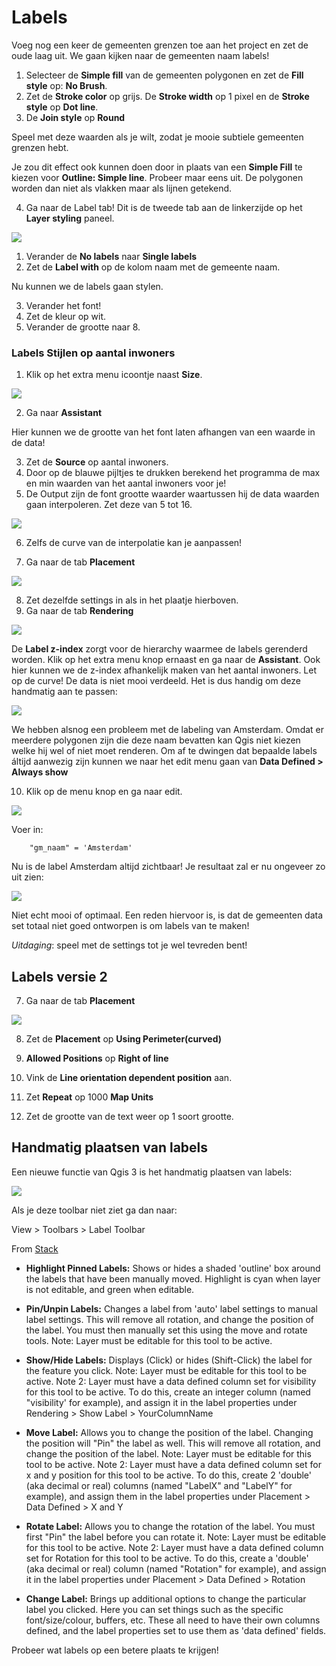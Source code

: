 # Labels

Voeg nog een keer de gemeenten grenzen toe aan het project en zet de oude laag uit. We gaan kijken naar de gemeenten naam labels! 

1. Selecteer de **Simple fill** van de gemeenten polygonen en zet de **Fill style** op: **No Brush**.
2. Zet de **Stroke color** op grijs. De **Stroke width** op 1 pixel en de **Stroke style** op **Dot line**. 
3. De **Join style** op **Round**

Speel met deze waarden als je wilt, zodat je mooie subtiele gemeenten grenzen hebt. 

Je zou dit effect ook kunnen doen door in plaats van een **Simple Fill** te kiezen voor **Outline: Simple line**. Probeer maar eens uit. De polygonen worden dan niet als vlakken maar als lijnen getekend.

4. Ga naar de Label tab! Dit is de tweede tab aan de linkerzijde op het **Layer styling** paneel. 

![](./img/tabs.png)

1. Verander de **No labels** naar **Single labels**
2. Zet de **Label with** op de kolom naam met de gemeente naam. 

Nu kunnen we de labels gaan stylen. 

3. Verander het font!
4. Zet de kleur op wit. 
5. Verander de grootte naar 8. 

### Labels Stijlen op aantal inwoners

1. Klik op het extra menu icoontje naast **Size**.

![](./img/size_menu.png)

2. Ga naar **Assistant**

Hier kunnen we de grootte van het font laten afhangen van een waarde in de data!

3. Zet de **Source** op aantal inwoners. 
4. Door op de blauwe pijltjes te drukken berekend het programma de max en min waarden van het aantal inwoners voor je! 
5. De Output zijn de font grootte waarder waartussen hij de data waarden gaan interpoleren. Zet deze van 5 tot 16. 

![](.img/curve.png)

6. Zelfs de curve van de interpolatie kan je aanpassen! 

7. Ga naar de tab **Placement**

![](./img/placement.png)

8. Zet dezelfde settings in als in het plaatje hierboven. 
9. Ga naar de tab **Rendering**

![](./img/rendering.png)

De **Label z-index** zorgt voor de hierarchy waarmee de labels gerenderd worden. Klik op het extra menu knop ernaast en ga naar de  **Assistant**.
Ook hier kunnen we de z-index afhankelijk maken van het aantal inwoners. 
Let op de curve! De data is niet mooi verdeeld. Het is dus handig om deze handmatig aan te passen:

![](./img/curve_2.png)

We hebben alsnog een probleem met de labeling van Amsterdam. Omdat er meerdere polygonen zijn die deze naam bevatten kan Qgis niet kiezen welke hij wel of niet moet renderen. 
Om af te dwingen dat bepaalde labels áltijd aanwezig zijn kunnen we naar het edit menu gaan van **Data Defined > Always show**

10. Klik op de menu knop en ga naar edit.

![](./img/data_Defined.png)

Voer in:

        "gm_naam" = 'Amsterdam'

Nu is de label Amsterdam altijd zichtbaar! Je resultaat zal er nu ongeveer zo uit zien: 


![](./img/slechte_labels.png)

Niet echt mooi of optimaal. Een reden hiervoor is, is dat de gemeenten data set totaal niet goed ontworpen is om labels van te maken! 

*Uitdaging*: speel met de settings tot je wel tevreden bent! 


## Labels versie 2

7. Ga naar de tab **Placement**

![](./img/placement.png)

8. Zet de **Placement** op **Using Perimeter(curved)**
9. **Allowed Positions** op **Right of line**
10. Vink de **Line orientation dependent position** aan.
11. Zet **Repeat** op 1000 **Map Units**

12. Zet de grootte van de text weer op 1 soort grootte. 

## Handmatig plaatsen van labels

Een nieuwe functie van Qgis 3 is het handmatig plaatsen van labels:

![](./img/label_placement.png)

Als je deze toolbar niet ziet ga dan naar:

View > Toolbars > Label Toolbar

From [Stack](https://gis.stackexchange.com/questions/67408/how-does-manual-label-placement-in-qgis-1-9-work/67546#67546)

* **Highlight Pinned Labels:** Shows or hides a shaded 'outline' box around the labels that have been manually moved. Highlight is cyan when layer is not editable, and green when editable.

* **Pin/Unpin Labels:** Changes a label from 'auto' label settings to manual label settings. This will remove all rotation, and change the position of the label. You must then manually set this using the move and rotate tools. Note: Layer must be editable for this tool to be active.

* **Show/Hide Labels:** Displays (Click) or hides (Shift-Click) the label for the feature you click. Note: Layer must be editable for this tool to be active. Note 2: Layer must have a data defined column set for visibility for this tool to be active. To do this, create an integer column (named "visibility' for example), and assign it in the label properties under Rendering > Show Label > YourColumnName

* **Move Label:** Allows you to change the position of the label. Changing the position will "Pin" the label as well. This will remove all rotation, and change the position of the label. Note: Layer must be editable for this tool to be active. Note 2: Layer must have a data defined column set for x and y position for this tool to be active. To do this, create 2 'double' (aka decimal or real) columns (named "LabelX" and "LabelY" for example), and assign them in the label properties under Placement > Data Defined > X and Y

* **Rotate Label:** Allows you to change the rotation of the label. You must first "Pin" the label before you can rotate it. Note: Layer must be editable for this tool to be active. Note 2: Layer must have a data defined column set for Rotation for this tool to be active. To do this, create a 'double' (aka decimal or real) column (named "Rotation" for example), and assign it in the label properties under Placement > Data Defined > Rotation

* **Change Label:** Brings up additional options to change the particular label you clicked. Here you can set things such as the specific font/size/colour, buffers, etc. These all need to have their own columns defined, and the label properties set to use them as 'data defined' fields.

Probeer wat labels op een betere plaats te krijgen!